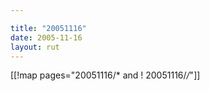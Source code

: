 ```yaml
---

title: "20051116"
date: 2005-11-16
layout: rut
---
```


[[!map pages="20051116/* and ! 20051116/*/*"]]
